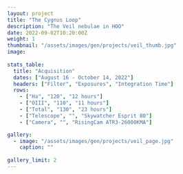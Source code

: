 ```yaml
---
layout: project
title: "The Cygnus Loop"
description: "The Veil nebulae in HOO"
date: 2022-09-02T10:20:00Z
weight: 1
thumbnail: "/assets/images/gen/projects/veil_thumb.jpg"
image: 
 
stats_table:
  title: "Acquisition"
  dates: ["August 16 - October 14, 2022"]
  headers: ["Filter", "Exposures", "Integration Time"]
  rows:
    - ["Ha", "120", "12 hours"]
    - ["OIII", "110", "11 hours"]
    - ["Total", "130", "23 hours"]
    - ["Telescope", "", "Skywatcher Esprit 80"]
    - ["Camera", "", "RisingCam ATR3-26000KMA"]

gallery:
  - image: "/assets/images/gen/projects/veil_page.jpg"
    caption: ""
  
gallery_limit: 2
---
```


 